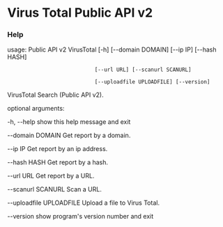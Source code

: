 # Virus Total Public API v2

### Help

usage: Public API v2 VirusTotal [-h] [--domain DOMAIN] [--ip IP] [--hash HASH]

                                [--url URL] [--scanurl SCANURL]
                                
                                [--uploadfile UPLOADFILE] [--version]
                                

VirusTotal Search (Public API v2).

optional arguments:

  -h, --help            show this help message and exit
  
  --domain DOMAIN       Get report by a domain.
  
  --ip IP               Get report by an ip address.
  
  --hash HASH           Get report by a hash.
  
  --url URL             Get report by a URL.
  
  --scanurl SCANURL     Scan a URL.
  
  --uploadfile UPLOADFILE                        Upload a file to Virus Total.
  
  --version             show program's version number and exit

